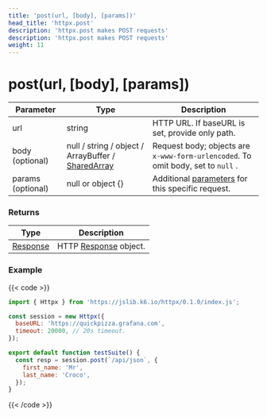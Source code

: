 ```yaml
---
title: 'post(url, [body], [params])'
head_title: 'httpx.post'
description: 'httpx.post makes POST requests'
description: 'httpx.post makes POST requests'
weight: 11
---
```


# post(url, [body], [params])

| Parameter         | Type                                                                                                                              | Description                                                                                                                |
| ----------------- | --------------------------------------------------------------------------------------------------------------------------------- | -------------------------------------------------------------------------------------------------------------------------- |
| url               | string                                                                                                                            | HTTP URL. If baseURL is set, provide only path.                                                                            |
| body (optional)   | null / string / object / ArrayBuffer / [SharedArray](https://grafana.com/docs/k6/<K6_VERSION>/javascript-api/k6-data/sharedarray) | Request body; objects are `x-www-form-urlencoded`. To omit body, set to `null` .                                           |
| params (optional) | null or object {}                                                                                                                 | Additional [parameters](https://grafana.com/docs/k6/<K6_VERSION>/javascript-api/k6-http/params) for this specific request. |

### Returns

| Type                                                                                 | Description                                                                                       |
| ------------------------------------------------------------------------------------ | ------------------------------------------------------------------------------------------------- |
| [Response](https://grafana.com/docs/k6/<K6_VERSION>/javascript-api/k6-http/response) | HTTP [Response](https://grafana.com/docs/k6/<K6_VERSION>/javascript-api/k6-http/response) object. |

### Example

{{< code >}}

```javascript
import { Httpx } from 'https://jslib.k6.io/httpx/0.1.0/index.js';

const session = new Httpx({
  baseURL: 'https://quickpizza.grafana.com',
  timeout: 20000, // 20s timeout.
});

export default function testSuite() {
  const resp = session.post(`/api/json`, {
    first_name: 'Mr',
    last_name: 'Croco',
  });
}
```

{{< /code >}}
